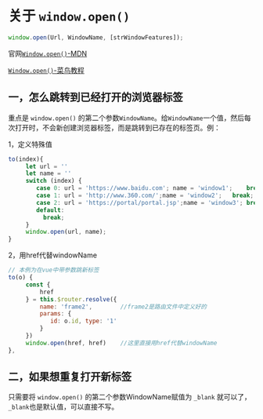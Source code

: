 # 关于 `window.open()` 

```js
window.open(Url, WindowName, [strWindowFeatures]);
```

官网[`Window.open()`-MDN](https://developer.mozilla.org/zh-CN/docs/Web/API/Window/open) 

[`Window.open()`-菜鸟教程](https://www.runoob.com/jsref/met-win-open.html) 

## 一，怎么跳转到已经打开的浏览器标签

重点是 `window.open()` 的第二个参数`WindowName`。给`WindowName`一个值，然后每次打开时，不会新创建浏览器标签，而是跳转到已存在的标签页。例：

1，定义特殊值

```js
to(index){
     let url = ''
     let name = ''
     switch (index) {
        case 0: url = 'https://www.baidu.com'; name = 'window1';	break;
        case 1: url = 'http://www.360.com/';name = 'window2';	break;
        case 2: url = 'https://portal/portal.jsp';name = 'window3';	break;
        default:
          break;
     }
     window.open(url, name);
}
```

2，用href代替windowName

```js
// 本例为在vue中带参数跳新标签
to(o) {
     const {
         href
     } = this.$router.resolve({
         name: 'frame2',        //frame2是路由文件中定义好的
         params: {
            id: o.id, type: '1'
         }
     })
     window.open(href, href)    //这里直接用href代替windowName
},
```

## 二，如果想重复打开新标签

只需要将 `window.open()` 的第二个参数WindowName赋值为 `_blank` 就可以了，`_blank`也是默认值，可以直接不写。 
